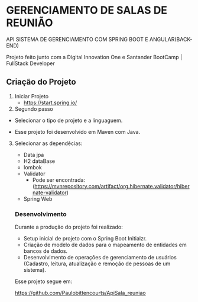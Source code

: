 # GERENCIAMENTO DE SALAS DE REUNIÃO 

API SISTEMA DE GERENCIAMENTO COM SPRING BOOT E ANGULAR(BACK-END)

Projeto feito junto com a Digital Innovation One e Santander BootCamp | FullStack Developer

## Criação do Projeto

1. Iniciar Projeto
   * https://start.spring.io/
2.  Segundo passo
   
   * Selecionar o tipo de projeto e a linguaguem.

- Esse projeto foi desenvolvido em Maven com Java.

3. Selecionar as dependêcias:

   - Data jpa
   - H2 dataBase
   - lombok
   - Validator
     - Pode ser encontrada:(https://mvnrepository.com/artifact/org.hibernate.validator/hibernate-validator)
   - Spring Web

   ### Desenvolvimento

   Durante a produção do projeto foi realizado:

   - Setup inicial de projeto com o Spring Boot Initialzr.
   - Criação de modelo de dados para o mapeamento de entidades em bancos de dados.
   - Desenvolvimento de operações de gerenciamento de usuários (Cadastro, leitura, atualização e remoção de pessoas de um sistema).

   Esse projeto segue em: 

   https://github.com/Paulobittencourts/ApiSala_reuniao
